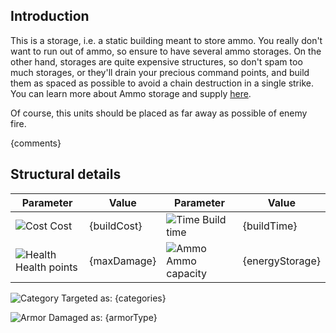 ## Introduction

This is a storage, i.e. a static building meant to store ammo. You really don't want to run out of ammo, so ensure to have several ammo storages. On the other hand, storages are quite expensive structures, so don't spam too much storages, or they'll drain your precious command points, and build them as spaced as possible to avoid a chain destruction in a single strike. You can learn more about Ammo storage and supply [here](ammo).

Of course, this units should be placed as far away as possible of enemy fire.

{comments}

## Structural details

| Parameter                  | Value       | Parameter                | Value           |
|----------------------------|-------------|--------------------------|-----------------|
| ![Cost][1] Cost            | {buildCost} | ![Time][2] Build time    | {buildTime}     |
| ![Health][3] Health points | {maxDamage} | ![Ammo][4] Ammo capacity | {energyStorage} |


![Category][104] Targeted as: {categories}

![Armor][105] Damaged as: {armorType}


[1]: /uploads/ec651a1312826e75c31e416dad059540/hammer_icon.svg
[2]: /uploads/6b5dd9ae4065b8de00d2e1c15aa774d6/clock_icon.svg
[3]: /uploads/129159344ebabef123d1fcb5db9823a2/heart_icon.svg
[4]: /uploads/36e910c23dd318832e2ba5e72c5738dc/ammo_icon.svg
[104]: /uploads/c9800e87cd30bc07a5fbf59d5ff2ae73/accuracy_icon.svg
[105]: /uploads/5e43d946a83a1c4661c4da46dba6c60d/explosion_icon.svg

